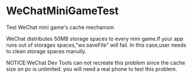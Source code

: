 # WeChatMiniGameTest
Test WeChat mini game's cache mechanism

WeChat distributes 50MB storage spaces to every mini game.If your app runs out of storages spaces,"wx.saveFile" will fail.
In this case,user needs to clean storage spaces manully.

NOTICE:WeChat Dev Tools can not recreate this problem since the cache size on pc is unlimited.
you will need a real phone to test this problem.
